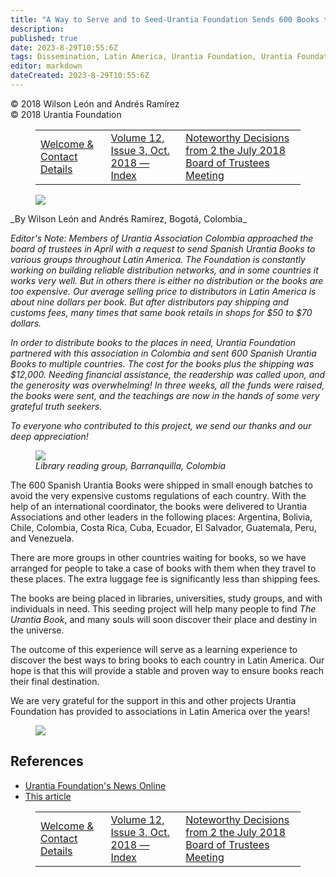 ```yaml
---
title: "A Way to Serve and to Seed-Urantia Foundation Sends 600 Books to Latin America"
description: 
published: true
date: 2023-8-29T10:55:6Z
tags: Dissemination, Latin America, Urantia Foundation, Urantia Foundation News Online, article
editor: markdown
dateCreated: 2023-8-29T10:55:6Z
---
```


<p class="v-card v-sheet theme--light gray lighten-3 px-2">© 2018 Wilson León and Andrés Ramírez<br>© 2018 Urantia Foundation</p>
<figure class="table chapter-navigator">
  <table>
    <tbody>
      <tr>
        <td>
        <a href="/en/article/UF_News_Online/Welcome_Contact_Details_2018_10">
          <span class="mdi mdi-arrow-left-drop-circle"></span><span class="pl-2">Welcome & Contact Details</span>
        </a>
        </td>
        <td>
        <a href="/en/index/articles_uf_news_online#volume-12-issue-3-oct-2018">
          <span class="mdi mdi-book-open-variant"></span><span class="pl-2">Volume 12, Issue 3, Oct. 2018 — Index</span>
        </a>
        </td>
        <td>
        <a href="/en/article/Judy_Van_Cleave/Noteworthy_Decisions_from_2_the_July_2018_Board_of_Trustees_Meeting">
          <span class="pr-2">Noteworthy Decisions from 2 the July 2018 Board of Trustees Meeting</span><span class="mdi mdi-arrow-right-drop-circle"></span>
        </a>
        </td>
      </tr>
    </tbody>
  </table>
</figure>




<figure id="Figure_1" class="image urantiapedia image-style-align-9left">
<img src="/image/article/UF_News_Online/2018_10/002.jpg">
</figure>
_By Wilson León and Andrés Ramírez, Bogotá, Colombia_

_Editor's Note: Members of Urantia Association Colombia approached the board of trustees in April with a request to send Spanish Urantia Books to various groups throughout Latin America. The Foundation is constantly working on building reliable distribution networks, and in some countries it works very well. But in others there is either no distribution or the books are too expensive. Our average selling price to distributors in Latin America is about nine dollars per book. But after distributors pay shipping and customs fees, many times that same book retails in shops for $50 to $70 dollars._

_In order to distribute books to the places in need, Urantia Foundation partnered with this association in Colombia and sent 600 Spanish Urantia Books to multiple countries. The cost for the books plus the shipping was $12,000. Needing financial assistance, the readership was called upon, and the generosity was overwhelming! In three weeks, all the funds were raised, the books were sent, and the teachings are now in the hands of some very grateful truth seekers._

_To everyone who contributed to this project, we send our thanks and our deep appreciation!_
<br style="clear:both;"/>

<figure id="Figure_3" class="image urantiapedia image-style-align-right">
<img src="/image/article/UF_News_Online/2018_10/001.jpg">
<figcaption><em>Library reading group, Barranquilla, Colombia</em></figcaption>
</figure>

The 600 Spanish Urantia Books were shipped in small enough batches to avoid the very expensive customs regulations of each country. With the help of an international coordinator, the books were delivered to Urantia Associations and other leaders in the following places: Argentina, Bolivia, Chile, Colombia, Costa Rica, Cuba, Ecuador, El Salvador, Guatemala, Peru, and Venezuela.

There are more groups in other countries waiting for books, so we have arranged for people to take a case of books with them when they travel to these places. The extra luggage fee is significantly less than shipping fees.

The books are being placed in libraries, universities, study groups, and with individuals in need. This seeding project will help many people to find _The Urantia Book_, and many souls will soon discover their place and destiny in the universe.

The outcome of this experience will serve as a learning experience to discover the best ways to bring books to each country in Latin America. Our hope is that this will provide a stable and proven way to ensure books reach their final destination.

We are very grateful for the support in this and other projects Urantia Foundation has provided to associations in Latin America over the years!
<br style="clear:both;"/>


<figure id="Figure_4" class="image urantiapedia">
<img src="/image/article/UF_News_Online/2018_10/007.jpg">
</figure>


## References

- [Urantia Foundation's News Online](https://www.urantia.org/urantia-foundation/newsletter-pdf-archives)
- [This article](https://www.urantia.org/news/2018-10/way-serve-and-seed-urantia-foundation-sends-600-books-latin-america)

<figure class="table chapter-navigator">
  <table>
    <tbody>
      <tr>
        <td>
        <a href="/en/article/UF_News_Online/Welcome_Contact_Details_2018_10">
          <span class="mdi mdi-arrow-left-drop-circle"></span><span class="pl-2">Welcome & Contact Details</span>
        </a>
        </td>
        <td>
        <a href="/en/index/articles_uf_news_online#volume-12-issue-3-oct-2018">
          <span class="mdi mdi-book-open-variant"></span><span class="pl-2">Volume 12, Issue 3, Oct. 2018 — Index</span>
        </a>
        </td>
        <td>
        <a href="/en/article/Judy_Van_Cleave/Noteworthy_Decisions_from_2_the_July_2018_Board_of_Trustees_Meeting">
          <span class="pr-2">Noteworthy Decisions from 2 the July 2018 Board of Trustees Meeting</span><span class="mdi mdi-arrow-right-drop-circle"></span>
        </a>
        </td>
      </tr>
    </tbody>
  </table>
</figure>
